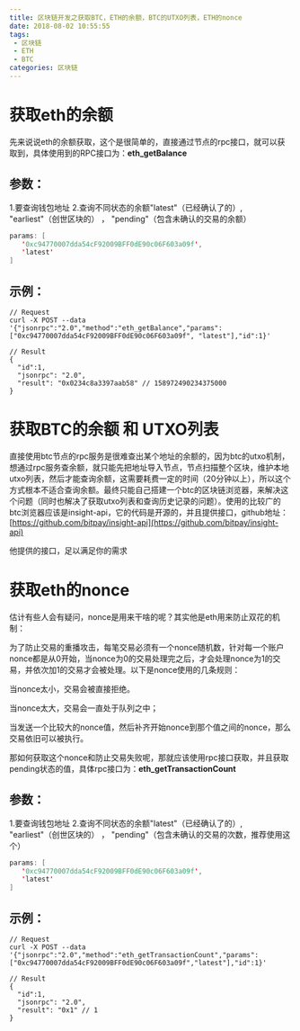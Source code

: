 ```yaml
---
title: 区块链开发之获取BTC，ETH的余额，BTC的UTXO列表，ETH的nonce
date: 2018-08-02 10:55:55
tags:
 - 区块链
 - ETH
 - BTC
categories: 区块链
---
```

# 获取eth的余额 #

先来说说eth的余额获取，这个是很简单的，直接通过节点的rpc接口，就可以获取到，具体使用到的RPC接口为：**eth_getBalance**

## 参数： ##
1.要查询钱包地址
2.查询不同状态的余额"latest"（已经确认了的）, "earliest"（创世区块的） ， "pending"（包含未确认的交易的余额）

```java
params: [
   '0xc94770007dda54cF92009BFF0dE90c06F603a09f',
   'latest'
]
```

## 示例： ##
```base
// Request
curl -X POST --data '{"jsonrpc":"2.0","method":"eth_getBalance","params":["0xc94770007dda54cF92009BFF0dE90c06F603a09f", "latest"],"id":1}'

// Result
{
  "id":1,
  "jsonrpc": "2.0",
  "result": "0x0234c8a3397aab58" // 158972490234375000
}
```

# 获取BTC的余额 和 UTXO列表 #
直接使用btc节点的rpc服务是很难查出某个地址的余额的，因为btc的utxo机制，想通过rpc服务查余额，就只能先把地址导入节点，节点扫描整个区块，维护本地utxo列表，然后才能查询余额，这需要耗费一定的时间（20分钟以上），所以这个方式根本不适合查询余额。最终只能自己搭建一个btc的区块链浏览器，来解决这个问题（同时也解决了获取utxo列表和查询历史记录的问题）。使用的比较广的btc浏览器应该是insight-api，它的代码是开源的，并且提供接口，github地址：[https://github.com/bitpay/insight-api](https://github.com/bitpay/insight-api)

他提供的接口，足以满足你的需求

# 获取eth的nonce #
估计有些人会有疑问，nonce是用来干啥的呢？其实他是eth用来防止双花的机制：

为了防止交易的重播攻击，每笔交易必须有一个nonce随机数，针对每一个账户nonce都是从0开始，当nonce为0的交易处理完之后，才会处理nonce为1的交易，并依次加1的交易才会被处理。以下是nonce使用的几条规则：

当nonce太小，交易会被直接拒绝。

当nonce太大，交易会一直处于队列之中；

当发送一个比较大的nonce值，然后补齐开始nonce到那个值之间的nonce，那么交易依旧可以被执行。

那如何获取这个nonce和防止交易失败呢，那就应该使用rpc接口获取，并且获取pending状态的值，具体rpc接口为：**eth_getTransactionCount**
## 参数： ##
1.要查询钱包地址
2.查询不同状态的余额"latest"（已经确认了的）, "earliest"（创世区块的） ， "pending"（包含未确认的交易的次数，推荐使用这个）

```java
params: [
   '0xc94770007dda54cF92009BFF0dE90c06F603a09f',
   'latest'
]
```

## 示例： ##
```base
// Request
curl -X POST --data '{"jsonrpc":"2.0","method":"eth_getTransactionCount","params":["0xc94770007dda54cF92009BFF0dE90c06F603a09f","latest"],"id":1}'

// Result
{
  "id":1,
  "jsonrpc": "2.0",
  "result": "0x1" // 1
}
```
